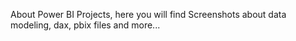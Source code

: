 About Power BI Projects, here you will find Screenshots about data modeling, dax, pbix files and more...
